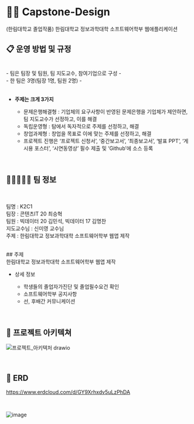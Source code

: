 # 🧑‍🎓 Capstone-Design
(한림대학교 졸업작품) 한림대학교 정보과학대학 소프트웨어학부 웹애플리케이션

## 📋 운영 방법 및 규정

<br />
- 팀은 팀장 및 팀원, 팀 지도교수, 참여기업으로 구성
- <br />
- 한 팀은 3명(팀장 1명, 팀원 2명)
- <br /> <br />
    
  - **주제는 크게 3가지**
  
      - 문제은행해결형 : 기업체의 요구사항이 반영된 문제은행을 기업체가 제안하면, 팀 지도교수가 선정하고, 이를 해결
      - 독립운영형 : 탐에서 독자적으로 주제를 선정하고, 해결
      - 창업과제형 : 창업을 목표로 이에 맞는 주제를 선정하고, 해결
      - 프로젝트 진행은 ‘프로젝트 신청서’, ‘중간보고서’, ‘최종보고서’, ‘발표 PPT’, ‘게시용 포스터’, ‘시연동영상’ 필수 제출 및 ‘Github’에 소스 등록
 <br />



## 👨🏼‍🤝‍👨🏼 팀 정보
<br />


팀명 : K2C1
<br />
팀장 : 콘텐츠IT 20 최승혁
<br />
팀원 : 빅데이터 20 김민석, 빅데이터 17 김명찬
<br />
지도교수님 : 신미영 교수님
<br />
주제 : 한림대학교 정보과학대학 소프트웨어학부 웹앱 제작

 <br />
## 주제 

<br />
한림대학교 정보과학대학 소프트웨어학부 웹앱 제작

- 상세 정보
  
    - 학생들의 졸업자가진단 및 졸업필수요건 확인
    - 소프트웨어학부 공지사항
    - 선, 후배간 커뮤니케이션
 
 <br />

## 🔦 프로젝트 아키텍쳐

![프로젝트_아키텍처 drawio](https://github.com/user-attachments/assets/0e39fab2-9723-4e60-9173-c6aa028593d5)


 <br />
 
## 📖 ERD

https://www.erdcloud.com/d/GY9Xrhxdv5uLzPhDA

<br />

![image](https://github.com/user-attachments/assets/d3d16672-8e2c-4010-8cc9-e262fb7ad298)

 
